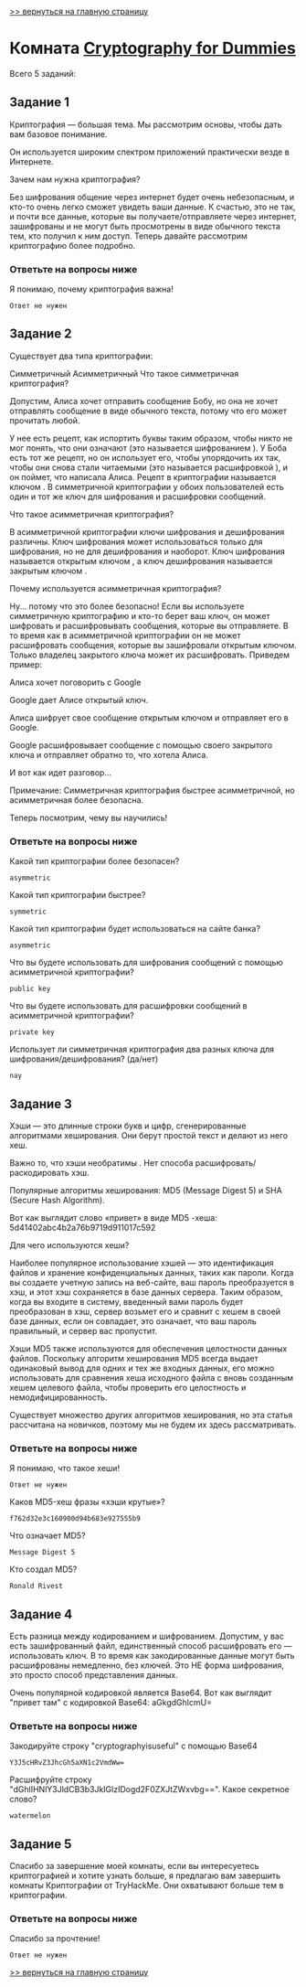 [>> вернуться на главную страницу](https://github.com/BEPb/tryhackme/blob/master/README.md)

# Комната [Cryptography for Dummies](https://tryhackme.com/r/room/cryptographyfordummies) 

Всего 5 заданий:
## Задание 1
Криптография — большая тема. Мы рассмотрим основы, чтобы дать вам базовое понимание.

Он используется широким спектром приложений практически везде в Интернете.

Зачем нам нужна криптография?

Без шифрования общение через интернет будет очень небезопасным, и кто-то очень легко сможет увидеть ваши данные. К 
счастью, это не так, и почти все данные, которые вы получаете/отправляете через интернет, зашифрованы и не могут 
быть просмотрены в виде обычного текста тем, кто получил к ним доступ. Теперь давайте рассмотрим криптографию более 
подробно.   

### Ответьте на вопросы ниже
Я понимаю, почему криптография важна!
```commandline
Ответ не нужен
```

## Задание 2
Существует два типа криптографии:

Симметричный
Асимметричный
Что такое симметричная криптография?

Допустим, Алиса хочет отправить сообщение Бобу, но она не хочет отправлять сообщение в виде обычного текста, потому что его может прочитать любой.

У нее есть рецепт, как испортить буквы таким образом, чтобы никто не мог понять, что они означают (это называется шифрованием ). У Боба есть тот же рецепт, но он использует его, чтобы упорядочить их так, чтобы они снова стали читаемыми (это называется расшифровкой ), и он поймет, что написала Алиса. Рецепт в криптографии называется ключом . В   симметричной криптографии у обоих пользователей есть один и тот же ключ для шифрования и расшифровки сообщений.

Что такое асимметричная криптография?

В асимметричной криптографии ключи шифрования и дешифрования различны. Ключ шифрования может использоваться только для шифрования, но не для дешифрования и наоборот. Ключ шифрования называется открытым ключом , а ключ дешифрования называется закрытым ключом .

Почему используется асимметричная криптография?

Ну... потому что это более безопасно! Если вы используете симметричную криптографию и кто-то берет ваш ключ, он может шифровать и расшифровывать сообщения, которые вы отправляете. В то время как в асимметричной криптографии он не может расшифровать сообщения, которые вы зашифровали открытым ключом. Только владелец закрытого ключа может их расшифровать. Приведем пример:

Алиса хочет поговорить с Google

Google дает Алисе открытый ключ.

Алиса шифрует свое сообщение открытым ключом и отправляет его в Google.

Google расшифровывает сообщение с помощью своего закрытого ключа и отправляет обратно то, что хотела Алиса.

И вот как идет разговор...

Примечание: Симметричная криптография быстрее асимметричной, но асимметричная более безопасна.

Теперь посмотрим, чему вы научились!

### Ответьте на вопросы ниже
Какой тип криптографии более безопасен?
```commandline
asymmetric
```
Какой тип криптографии быстрее?
```commandline
symmetric
```
Какой тип криптографии будет использоваться на сайте банка?
```commandline
asymmetric
```
Что вы будете использовать для шифрования сообщений с помощью асимметричной криптографии?
```commandline
public key
```
Что вы будете использовать для расшифровки сообщений в асимметричной криптографии?
```commandline
private key
```
Использует ли симметричная криптография два разных ключа для шифрования/дешифрования? (да/нет)
```commandline
nay
```

## Задание 3
Хэши — это длинные строки букв и цифр, сгенерированные алгоритмами хеширования. Они берут простой текст и делают из него хеш.



Важно то, что хэши необратимы . Нет способа расшифровать/раскодировать хэш.



Популярные алгоритмы хеширования: MD5 (Message Digest 5) и SHA (Secure Hash Algorithm).

Вот как выглядит слово «привет» в виде MD5 -хеша: 5d41402abc4b2a76b9719d911017c592

Для чего используются хеши?

Наиболее популярное использование хэшей — это идентификация файлов и хранение конфиденциальных данных, таких как 
пароли. Когда вы создаете учетную запись на веб-сайте, ваш пароль преобразуется в хэш, и этот хэш сохраняется в базе 
данных сервера. Таким образом, когда вы входите в систему, введенный вами пароль будет преобразован в хэш, сервер 
возьмет его и сравнит с хешем в своей базе данных, если он совпадает, это означает, что ваш пароль правильный, и 
сервер вас пропустит.    

Хэши MD5 также используются для обеспечения целостности данных файлов. Поскольку алгоритм хеширования MD5 всегда 
выдает одинаковый вывод для одних и тех же входных данных, его можно использовать для сравнения хеша исходного файла 
с вновь созданным хешем целевого файла, чтобы проверить его целостность и немодифицированность.  


Существует множество других алгоритмов хеширования, но эта статья рассчитана на новичков, поэтому мы не будем их 
здесь рассматривать. 

### Ответьте на вопросы ниже
Я понимаю, что такое хеши!
```commandline
Ответ не нужен
```
Каков MD5-хеш фразы «хэши крутые»?
```commandline
f762d32e3c160900d94b683e927555b9
```
Что означает MD5?
```commandline
Message Digest 5
```
Кто создал MD5?
```commandline
Ronald Rivest
```

## Задание 4
Есть разница между кодированием и шифрованием. Допустим, у вас есть зашифрованный файл, единственный способ 
расшифровать его — использовать ключ. В то время как закодированные данные могут быть расшифрованы немедленно, без 
ключей. Это НЕ форма шифрования, это просто способ представления данных.  


Очень популярной кодировкой является Base64. Вот как выглядит "привет там" с кодировкой Base64: aGkgdGhlcmU=
### Ответьте на вопросы ниже
Закодируйте строку "cryptographyisuseful" с помощью Base64
```commandline
Y3J5cHRvZ3JhcGh5aXN1c2VmdWw=
```
Расшифруйте строку "dGhlIHNlY3JldCB3b3JkIGlzIDogd2F0ZXJtZWxvbg==". Какое секретное слово?
```commandline
watermelon
```

## Задание 5
Спасибо за завершение моей комнаты, если вы интересуетесь криптографией и хотите узнать больше, я предлагаю вам 
завершить комнаты Криптографии от TryHackMe. Они охватывают больше тем в криптографии. 

### Ответьте на вопросы ниже
Спасибо за прочтение!
```commandline
Ответ не нужен
```

[>> вернуться на главную страницу](https://github.com/BEPb/tryhackme/blob/master/README.md)